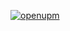 [![openupm](https://img.shields.io/npm/v/com.joaosantos.package-common-wrapper?label=openupm&registry_uri=https://package.openupm.com)](https://openupm.com/packages/com.joaosantos.package-common-wrapper/)
